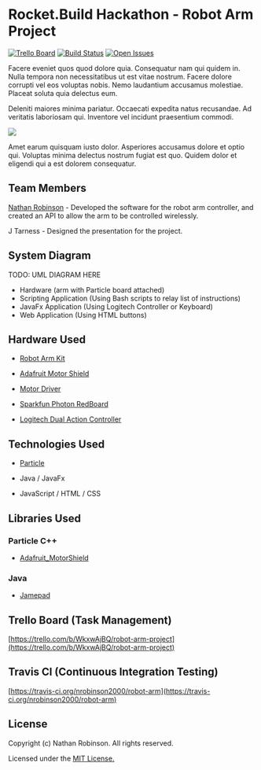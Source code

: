 # Rocket.Build Hackathon - Robot Arm Project
[![Trello Board](https://img.shields.io/badge/trello-board-blue.svg)](https://trello.com/b/WkxwAjBQ/robot-arm-project)
[![Build Status](https://travis-ci.org/nrobinson2000/robot-arm.svg?branch=master)](https://travis-ci.org/nrobinson2000/robot-arm)
[![Open Issues](https://img.shields.io/github/issues/nrobinson2000/robot-arm.svg)](https://github.com/nrobinson2000/robot-arm/issues)

Facere eveniet quos quod dolore quia. Consequatur nam qui quidem in. Nulla tempora non necessitatibus ut est vitae nostrum. Facere dolore corrupti vel eos voluptas nobis. Nemo laudantium accusamus molestiae. Placeat soluta quia delectus eum.

Deleniti maiores minima pariatur. Occaecati expedita natus recusandae. Ad veritatis laboriosam qui. Inventore vel incidunt praesentium commodi.

![](images/arm-initial.jpg)

Amet earum quisquam iusto dolor. Asperiores accusamus dolore et optio qui. Voluptas minima delectus nostrum fugiat est quo. Quidem dolor et eligendi qui a est dolorem consequatur.

## Team Members

[Nathan Robinson](https://nrobinson.me) - Developed the software for the robot arm controller, and created an API to allow the arm to be controlled wirelessly.

J Tarness - Designed the presentation for the project.

## System Diagram

TODO: UML DIAGRAM HERE

* Hardware (arm with Particle board attached)
* Scripting Application (Using Bash scripts to relay list of instructions)
* JavaFx Application (Using Logitech Controller or Keyboard)
* Web Application (Using HTML buttons)


## Hardware Used

* [Robot Arm Kit](https://www.amazon.com/gp/product/B008MONL8O)

* [Adafruit Motor Shield](https://www.amazon.com/gp/product/B01NBI8L0U)

* [Motor Driver](https://www.amazon.com/gp/product/B014KMHSW6)

* [Sparkfun Photon RedBoard](https://www.sparkfun.com/products/13321)

* [Logitech Dual Action Controller](https://support.logitech.com/en_us/product/dual-action-gamepad)

## Technologies Used

* [Particle](https://www.particle.io/)

* Java / JavaFx

* JavaScript / HTML / CSS


## Libraries Used

### Particle C++

* [Adafruit_MotorShield](https://github.com/Hypnopompia/Spark-Adafruit_MotorShield_V2)

### Java

* [Jamepad](https://github.com/williamahartman/Jamepad)

## Trello Board (Task Management)

[https://trello.com/b/WkxwAjBQ/robot-arm-project](https://trello.com/b/WkxwAjBQ/robot-arm-project)
## Travis CI (Continuous Integration Testing)

[https://travis-ci.org/nrobinson2000/robot-arm](https://travis-ci.org/nrobinson2000/robot-arm)
## License

Copyright (c) Nathan Robinson. All rights reserved.

Licensed under the [MIT License.](LICENSE)